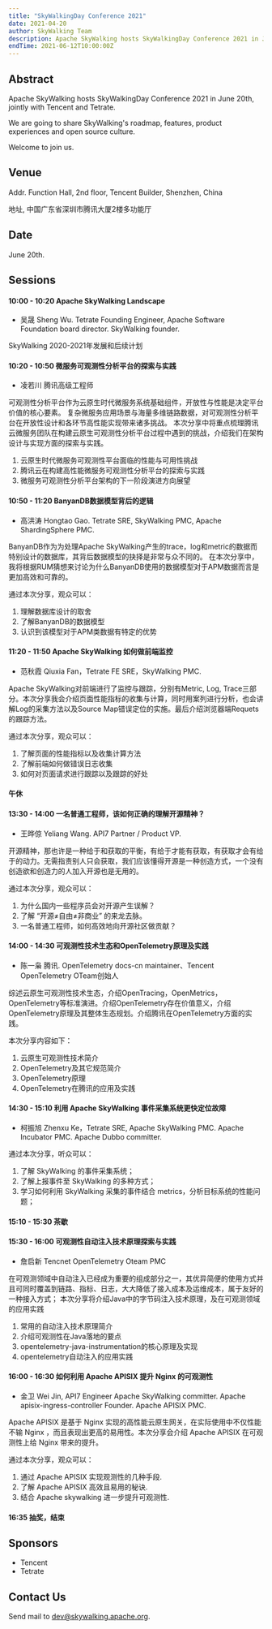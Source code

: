 ```yaml
---
title: "SkyWalkingDay Conference 2021"
date: 2021-04-20
author: SkyWalking Team
description: Apache SkyWalking hosts SkyWalkingDay Conference 2021 in June 20th, jointly with Tencent and Tetrate.
endTime: 2021-06-12T10:00:00Z
---
```


## Abstract
Apache SkyWalking hosts SkyWalkingDay Conference 2021 in June 20th, jointly with Tencent and Tetrate.

We are going to share SkyWalking's roadmap, features, product experiences and open source culture.

Welcome to join us.

## Venue
Addr. Function Hall, 2nd floor, Tencent Builder, Shenzhen, China

地址, 中国广东省深圳市腾讯大厦2楼多功能厅

## Date
June 20th.

## Sessions

#### 10:00 - 10:20 Apache SkyWalking Landscape
- 吴晟 Sheng Wu. Tetrate Founding Engineer, Apache Software Foundation board director. SkyWalking founder.

SkyWalking 2020-2021年发展和后续计划

#### 10:20 - 10:50 微服务可观测性分析平台的探索与实践
- 凌若川 腾讯高级工程师

可观测性分析平台作为云原生时代微服务系统基础组件，开放性与性能是决定平台价值的核心要素。
复杂微服务应用场景与海量多维链路数据，对可观测性分析平台在开放性设计和各环节高性能实现带来诸多挑战。
本次分享中将重点梳理腾讯云微服务团队在构建云原生可观测性分析平台过程中遇到的挑战，介绍我们在架构设计与实现方面的探索与实践。

1. 云原生时代微服务可观测性平台面临的性能与可用性挑战
2. 腾讯云在构建高性能微服务可观测性分析平台的探索与实践
3. 微服务可观测性分析平台架构的下一阶段演进方向展望

#### 10:50 - 11:20 BanyanDB数据模型背后的逻辑
- 高洪涛 Hongtao Gao. Tetrate SRE, SkyWalking PMC, Apache ShardingSphere PMC.

BanyanDB作为为处理Apache SkyWalking产生的trace，log和metric的数据而特别设计的数据库，其背后数据模型的抉择是非常与众不同的。
在本次分享中，我将根据RUM猜想来讨论为什么BanyanDB使用的数据模型对于APM数据而言是更加高效和可靠的。

通过本次分享，观众可以：
1. 理解数据库设计的取舍
2. 了解BanyanDB的数据模型
3. 认识到该模型对于APM类数据有特定的优势

#### 11:20 - 11:50 Apache SkyWalking 如何做前端监控
- 范秋霞 Qiuxia Fan，Tetrate FE SRE，SkyWalking PMC.

Apache SkyWalking对前端进行了监控与跟踪，分别有Metric, Log, Trace三部分。本次分享我会介绍页面性能指标的收集与计算，同时用案列进行分析，也会讲解Log的采集方法以及Source Map错误定位的实施。最后介绍浏览器端Requets的跟踪方法。

通过本次分享，观众可以：
1. 了解页面的性能指标以及收集计算方法
2. 了解前端如何做错误日志收集
3. 如何对页面请求进行跟踪以及跟踪的好处

#### 午休

#### 13:30 - 14:00 一名普通工程师，该如何正确的理解开源精神？
- 王晔倞 Yeliang Wang. API7 Partner / Product VP. 

开源精神，那也许是一种给于和获取的平衡，有给于才能有获取，有获取才会有给于的动力。无需指责别人只会获取，我们应该懂得开源是一种创造方式，一个没有创造欲和创造力的人加入开源也是无用的。

通过本次分享，观众可以：
1. 为什么国内一些程序员会对开源产生误解？
2. 了解 “开源≠自由≠非商业” 的来龙去脉。
3. 一名普通工程师，如何高效地向开源社区做贡献？

#### 14:00 - 14:30 可观测性技术生态和OpenTelemetry原理及实践
- 陈一枭 腾讯. OpenTelemetry docs-cn maintainer、Tencent OpenTelemetry OTeam创始人

综述云原生可观测性技术生态，介绍OpenTracing，OpenMetrics，OpenTelemetry等标准演进。介绍OpenTelemetry存在价值意义，介绍OpenTelemetry原理及其整体生态规划。介绍腾讯在OpenTelemetry方面的实践。

本次分享内容如下：
1. 云原生可观测性技术简介
2. OpenTelemetry及其它规范简介
3. OpenTelemetry原理
4. OpenTelemetry在腾讯的应用及实践

#### 14:30 - 15:10 利用 Apache SkyWalking 事件采集系统更快定位故障
- 柯振旭 Zhenxu Ke，Tetrate SRE, Apache SkyWalking PMC. Apache Incubator PMC. Apache Dubbo committer.

通过本次分享，听众可以：
1. 了解 SkyWalking 的事件采集系统；
2. 了解上报事件至 SkyWalking 的多种方式；
3. 学习如何利用 SkyWalking 采集的事件结合 metrics，分析目标系统的性能问题；

#### 15:10 - 15:30 茶歇

#### 15:30 - 16:00 可观测性自动注入技术原理探索与实践
- 詹启新 Tencnet OpenTelemetry Oteam PMC

在可观测领域中自动注入已经成为重要的组成部分之一，其优异简便的使用方式并且可同时覆盖到链路、指标、日志，大大降低了接入成本及运维成本，属于友好的一种接入方式；
本次分享将介绍Java中的字节码注入技术原理，及在可观测领域的应用实践

1. 常用的自动注入技术原理简介
2. 介绍可观测性在Java落地的要点
3. opentelemetry-java-instrumentation的核心原理及实现
4. opentelemetry自动注入的应用实践

#### 16:00 - 16:30 如何利用 Apache APISIX 提升 Nginx 的可观测性
- 金卫 Wei Jin, API7 Engineer Apache SkyWalking committer. Apache apisix-ingress-controller Founder. Apache APISIX PMC.

Apache APISIX 是基于 Nginx 实现的高性能云原生网关，在实际使用中不仅性能不输 Nginx ，而且表现出更高的易用性。本次分享会介绍 Apache APISIX 在可观测性上给 Nginx 带来的提升。

通过本次分享，观众可以：
1. 通过 Apache APISIX 实现观测性的几种手段.
2. 了解 Apache APISIX 高效且易用的秘诀.
3. 结合 Apache skywalking 进一步提升可观测性.

#### 16:35 抽奖，结束

## Sponsors
- Tencent
- Tetrate

## Contact Us
Send mail to dev@skywalking.apache.org.
